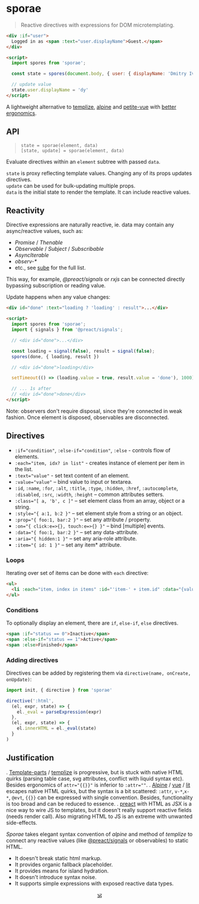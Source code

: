# sporae

> Reactive directives with expressions for DOM microtemplating.

```html
<div :if="user">
  Logged in as <span :text="user.displayName">Guest.</span>
</div>

<script>
  import spores from 'sporae';

  const state = spores(document.body, { user: { displayName: 'Dmitry Ivanov' } });

  // update value
  state.user.displayName = 'dy'
</script>
```

A lightweight alternative to [templize](https://github.com/dy/templize), [alpine](https://github.com/alpinejs/alpine) and [petite-vue](https://github.com/vuejs/petite-vue) with [better ergonomics](#justification).


## API

> `state = sporae(element, data)`<br/>
> `[state, update] = sporae(element, data)`

Evaluate directives within an `element` subtree with passed `data`.

`state` is proxy reflecting template values. Changing any of its props updates directives.<br/>
`update` can be used for bulk-updating multiple props.<br/>
`data` is the initial state to render the template. It can include reactive values.<br/>

## Reactivity

Directive expressions are naturally reactive, ie. data may contain any async/reactive values, such as:

* _Promise_ / _Thenable_
* _Observable_ / _Subject_ / _Subscribable_
* _AsyncIterable_
* _observ-*_
* etc., see [sube](https://github.com/dy/sube/blob/main/README.md) for the full list.

This way, for example, _@preact/signals_ or _rxjs_ can be connected directly bypassing subscription or reading value.

Update happens when any value changes:

```html
<div id="done" :text="loading ? 'loading' : result">...</div>

<script>
  import spores from 'sporae';
  import { signals } from '@preact/signals';

  // <div id="done">...</div>

  const loading = signal(false), result = signal(false);
  spores(done, { loading, result })

  // <div id="done">loading</div>

  setTimeout(() => (loading.value = true, result.value = 'done'), 1000)

  // ... 1s after
  // <div id="done">done</div>
</script>
```

Note: observers don't require disposal, since they're connected in weak fashion. Once element is disposed, observables are disconnected.


## Directives

* `:if="condition"`, `:else-if="condition"`, `:else` - controls flow of elements.
* `:each="item, idx? in list"` - creates instance of element per item in the list.
* `:text="value"` - set text content of an element.
* `:value="value"` – bind value to input or textarea.
* `:id`, `:name`, `:for`, `:alt`, `:title`, `:type`, `:hidden`, `:href`, `:autocomplete`, `:disabled`, `:src`, `:width`, `:height` – common attributes setters.
* `:class="[ a, 'b', c ]"` – set element class from an array, object or a string.
* `:style="{ a:1, b:2 }"` – set element style from a string or an object.
* `:prop="{ foo:1, bar:2 }"` – set any attribute / property.
* `:on="{ click:e=>{}, touch:e=>{} }"` – bind [multiple] events.
* `:data="{ foo:1, bar:2 }"` – set any data-attribute.
* `:aria="{ hidden:1 }"` – set any aria-role attribute.
* `:item="{ id: 1 }"` – set any item* attribute.

### Loops

Iterating over set of items can be done with `each` directive:

```html
<ul>
  <li :each="item, index in items" :id="'item-' + item.id" :data="{value:item.value}" :text="item.label"></li>
</ul>
```

<!--
#### Cases

```html
<li :each="{{ item, index in array }}">
<li :each="{{ key, value, index in object }}">
<li :each="{{ value in object }}">
```
-->

### Conditions

To optionally display an element, there are `if`, `else-if`, `else` directives.

```html
<span :if="status == 0">Inactive</span>
<span :else-if="status == 1">Active</span>
<span :else>Finished</span>
```

### Adding directives

Directives can be added by registering them via `directive(name, onCreate, onUpdate)`:

```js
import init, { directive } from 'sporae'

directive(':html',
  (el, expr, state) => {
    el._eval = parseExpression(expr)
  },
  (el, expr, state) => {
    el.innerHTML = el._eval(state)
  }
)
```

## Justification

. [Template-parts](https://github.com/dy/template-parts) / [templize](https://github.com/dy/templize) is progressive, but is stuck with native HTML quirks (parsing table case, svg attributes, conflict with liquid syntax etc). Besides ergonomics of `attr="{{}}"` is inferior to `:attr=""`.
. [Alpine](https://github.com/alpinejs/alpine) / [vue](https://github.com/vuejs/petite-vue) / [lit](https://github.com/lit/lit/tree/main/packages/lit-html) escapes native HTML quirks, but the syntax is a bit scattered: `:attr`, `v-*`,`x-*`, `@evt`, `{{}}` can be expressed with single convention. Besides, functionality is too broad and can be reduced to essence.
. [preact](https://ghub.io/preact) with HTML as JSX is a nice way to wire JS to templates, but it doesn't really support reactive fields (needs render call). Also migrating HTML to JS is an extreme with unwanted side-effects.

_Sporae_ takes elegant syntax convention of _alpine_ and method of _templize_ to connect any reactive values (like [@preact/signals](https://ghub.io/@preact/signals) or observables) to static HTML.

* It doesn't break static html markup.
* It provides organic fallback placeholder.
* It provides means for island hydration.
* It doesn't introduce syntax noise.
* It supports simple expressions with exposed reactive data types.

<p align="center"><a href="https://github.com/krsnzd/license/">🕉</a></p>